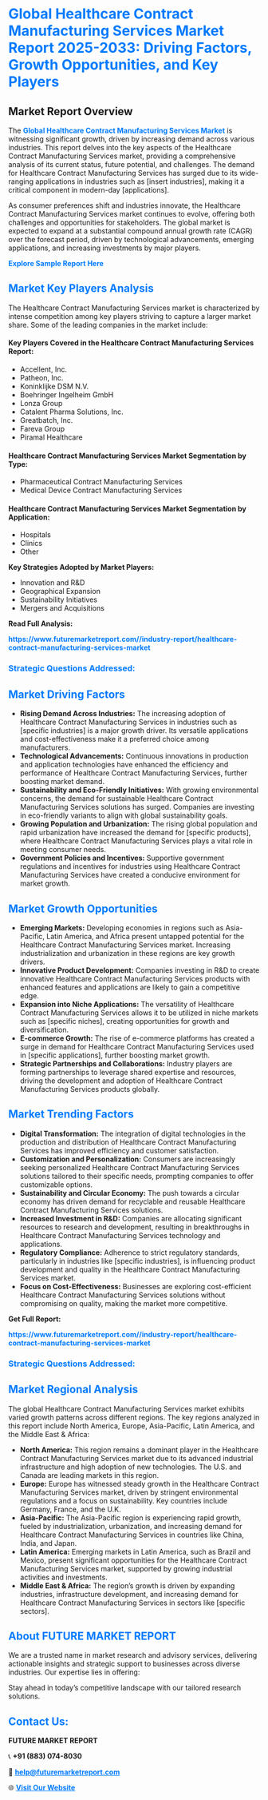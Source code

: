 <h1 style="color: #007BFF;">Global Healthcare Contract Manufacturing Services Market Report 2025-2033: Driving Factors, Growth Opportunities, and Key Players</h1>

<section id="overview">
<h2>Market Report Overview</h2>
<p>The <a href="https://www.futuremarketreport.com//industry-report/healthcare-contract-manufacturing-services-market" style="color: #007BFF; text-decoration: none;"><strong>Global Healthcare Contract Manufacturing Services Market</strong></a> is witnessing significant growth, driven by increasing demand across various industries. This report delves into the key aspects of the Healthcare Contract Manufacturing Services market, providing a comprehensive analysis of its current status, future potential, and challenges. The demand for Healthcare Contract Manufacturing Services has surged due to its wide-ranging applications in industries such as [insert industries], making it a critical component in modern-day [applications].</p>
<p>As consumer preferences shift and industries innovate, the Healthcare Contract Manufacturing Services market continues to evolve, offering both challenges and opportunities for stakeholders. The global market is expected to expand at a substantial compound annual growth rate (CAGR) over the forecast period, driven by technological advancements, emerging applications, and increasing investments by major players.</p>
</section>

<section id="overview">
<p><a href="https://www.futuremarketreport.com//request-sample/reportId=78349" style="color: #007BFF; text-decoration: none;"><strong>Explore Sample Report Here</strong></a></p>
</section>

<section id="key-players">
<h2 style="color: #007BFF;">Market Key Players Analysis</h2>
<p>The Healthcare Contract Manufacturing Services market is characterized by intense competition among key players striving to capture a larger market share. Some of the leading companies in the market include:</p>
<h4>Key Players Covered in the Healthcare Contract Manufacturing Services Report:</h4>
<ul><li>Accellent, Inc.</li><li>Patheon, Inc.</li><li>Koninklijke DSM N.V.</li><li>Boehringer Ingelheim GmbH</li><li>Lonza Group</li><li>Catalent Pharma Solutions, Inc.</li><li>Greatbatch, Inc.</li><li>Fareva Group</li><li>Piramal Healthcare</li></ul>
<h4>Healthcare Contract Manufacturing Services Market Segmentation by Type:</h4>
<ul><li>Pharmaceutical Contract Manufacturing Services</li><li>Medical Device Contract Manufacturing Services</li></ul>

<h4>Healthcare Contract Manufacturing Services Market Segmentation by Application:</h4>
<ul><li>Hospitals</li><li>Clinics</li><li>Other</li></ul>
<p><strong>Key Strategies Adopted by Market Players:</strong></p>
<ul>
<li>Innovation and R&D</li>
<li>Geographical Expansion</li>
<li>Sustainability Initiatives</li>
<li>Mergers and Acquisitions</li>
</ul>
</section>

<section>
<p><strong>Read Full Analysis: </strong></p><a href="https://www.futuremarketreport.com//industry-report/healthcare-contract-manufacturing-services-market" style="color: #007BFF; text-decoration: none;"><strong>https://www.futuremarketreport.com//industry-report/healthcare-contract-manufacturing-services-market</strong></a>
<h3 style="color: #007BFF;">Strategic Questions Addressed:</h3>
</section>

<section id="driving-factors">
<h2 style="color: #007BFF;">Market Driving Factors</h2>
<ul>
<li><strong>Rising Demand Across Industries:</strong> The increasing adoption of Healthcare Contract Manufacturing Services in industries such as [specific industries] is a major growth driver. Its versatile applications and cost-effectiveness make it a preferred choice among manufacturers.</li>
<li><strong>Technological Advancements:</strong> Continuous innovations in production and application technologies have enhanced the efficiency and performance of Healthcare Contract Manufacturing Services, further boosting market demand.</li>
<li><strong>Sustainability and Eco-Friendly Initiatives:</strong> With growing environmental concerns, the demand for sustainable Healthcare Contract Manufacturing Services solutions has surged. Companies are investing in eco-friendly variants to align with global sustainability goals.</li>
<li><strong>Growing Population and Urbanization:</strong> The rising global population and rapid urbanization have increased the demand for [specific products], where Healthcare Contract Manufacturing Services plays a vital role in meeting consumer needs.</li>
<li><strong>Government Policies and Incentives:</strong> Supportive government regulations and incentives for industries using Healthcare Contract Manufacturing Services have created a conducive environment for market growth.</li>
</ul>
</section>

<section id="growth-opportunities">
<h2 style="color: #007BFF;">Market Growth Opportunities</h2>
<ul>
<li><strong>Emerging Markets:</strong> Developing economies in regions such as Asia-Pacific, Latin America, and Africa present untapped potential for the Healthcare Contract Manufacturing Services market. Increasing industrialization and urbanization in these regions are key growth drivers.</li>
<li><strong>Innovative Product Development:</strong> Companies investing in R&D to create innovative Healthcare Contract Manufacturing Services products with enhanced features and applications are likely to gain a competitive edge.</li>
<li><strong>Expansion into Niche Applications:</strong> The versatility of Healthcare Contract Manufacturing Services allows it to be utilized in niche markets such as [specific niches], creating opportunities for growth and diversification.</li>
<li><strong>E-commerce Growth:</strong> The rise of e-commerce platforms has created a surge in demand for Healthcare Contract Manufacturing Services used in [specific applications], further boosting market growth.</li>
<li><strong>Strategic Partnerships and Collaborations:</strong> Industry players are forming partnerships to leverage shared expertise and resources, driving the development and adoption of Healthcare Contract Manufacturing Services products globally.</li>
</ul>
</section>

<section id="trending-factors">
<h2 style="color: #007BFF;">Market Trending Factors</h2>
<ul>
<li><strong>Digital Transformation:</strong> The integration of digital technologies in the production and distribution of Healthcare Contract Manufacturing Services has improved efficiency and customer satisfaction.</li>
<li><strong>Customization and Personalization:</strong> Consumers are increasingly seeking personalized Healthcare Contract Manufacturing Services solutions tailored to their specific needs, prompting companies to offer customizable options.</li>
<li><strong>Sustainability and Circular Economy:</strong> The push towards a circular economy has driven demand for recyclable and reusable Healthcare Contract Manufacturing Services solutions.</li>
<li><strong>Increased Investment in R&D:</strong> Companies are allocating significant resources to research and development, resulting in breakthroughs in Healthcare Contract Manufacturing Services technology and applications.</li>
<li><strong>Regulatory Compliance:</strong> Adherence to strict regulatory standards, particularly in industries like [specific industries], is influencing product development and quality in the Healthcare Contract Manufacturing Services market.</li>
<li><strong>Focus on Cost-Effectiveness:</strong> Businesses are exploring cost-efficient Healthcare Contract Manufacturing Services solutions without compromising on quality, making the market more competitive.</li>
</ul>
</section>

<section>
<p><strong>Get Full Report: </strong></p><a href="https://www.futuremarketreport.com//industry-report/healthcare-contract-manufacturing-services-market" style="color: #007BFF; text-decoration: none;"><strong>https://www.futuremarketreport.com//industry-report/healthcare-contract-manufacturing-services-market</strong></a>
<h3 style="color: #007BFF;">Strategic Questions Addressed:</h3>
</section>


<section id="regional-analysis">
<h2 style="color: #007BFF;">Market Regional Analysis</h2>
<p>The global Healthcare Contract Manufacturing Services market exhibits varied growth patterns across different regions. The key regions analyzed in this report include North America, Europe, Asia-Pacific, Latin America, and the Middle East & Africa:</p>
<ul>
<li><strong>North America:</strong> This region remains a dominant player in the Healthcare Contract Manufacturing Services market due to its advanced industrial infrastructure and high adoption of new technologies. The U.S. and Canada are leading markets in this region.</li>
<li><strong>Europe:</strong> Europe has witnessed steady growth in the Healthcare Contract Manufacturing Services market, driven by stringent environmental regulations and a focus on sustainability. Key countries include Germany, France, and the U.K.</li>
<li><strong>Asia-Pacific:</strong> The Asia-Pacific region is experiencing rapid growth, fueled by industrialization, urbanization, and increasing demand for Healthcare Contract Manufacturing Services in countries like China, India, and Japan.</li>
<li><strong>Latin America:</strong> Emerging markets in Latin America, such as Brazil and Mexico, present significant opportunities for the Healthcare Contract Manufacturing Services market, supported by growing industrial activities and investments.</li>
<li><strong>Middle East & Africa:</strong> The region’s growth is driven by expanding industries, infrastructure development, and increasing demand for Healthcare Contract Manufacturing Services in sectors like [specific sectors].</li>
</ul>
</section>

<footer>
<h2 style="color: #007BFF;">About FUTURE MARKET REPORT</h2>
<p>We are a trusted name in market research and advisory services, delivering actionable insights and strategic support to businesses across diverse industries. Our expertise lies in offering:</p>

<p>Stay ahead in today’s competitive landscape with our tailored research solutions.</p>

<h2 style="color: #007BFF;">Contact Us:</h2>
<p><strong>FUTURE MARKET REPORT</strong></p>
<p>📞 <strong>+91 (883) 074-8030</strong></p>
<p>📧 <strong><a href="mailto:help@futuremarketreport.com" style="color: #007BFF;">help@futuremarketreport.com</a></strong></p>
<p>🌐 <strong><a href="https://www.futuremarketreport.com/" style="color: #007BFF;">Visit Our Website</a></strong></p>
</footer>